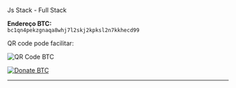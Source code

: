 Js Stack - Full Stack

**Endereço BTC:**  
`bc1qn4pekzgnaqa8whj7l2skj2kpksl2n7kkhecd99`

QR code pode facilitar:

![QR Code BTC](https://api.qrserver.com/v1/create-qr-code/?size=200x200&data=bitcoin:bc1qn4pekzgnaqa8whj7l2skj2kpksl2n7kkhecd99)

[![Donate BTC](https://img.shields.io/badge/BTC-F7931A?style=for-the-badge&logo=bitcoin&logoColor=white)](bitcoin:bc1qn4pekzgnaqa8whj7l2skj2kpksl2n7kkhecd99)


---

